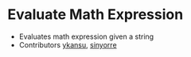 # Evaluate Math Expression
- Evaluates math expression given a string
- Contributors [ykansu](https://github.com/ykansu/), [sinyorre](https://github.com/sinyorre)
